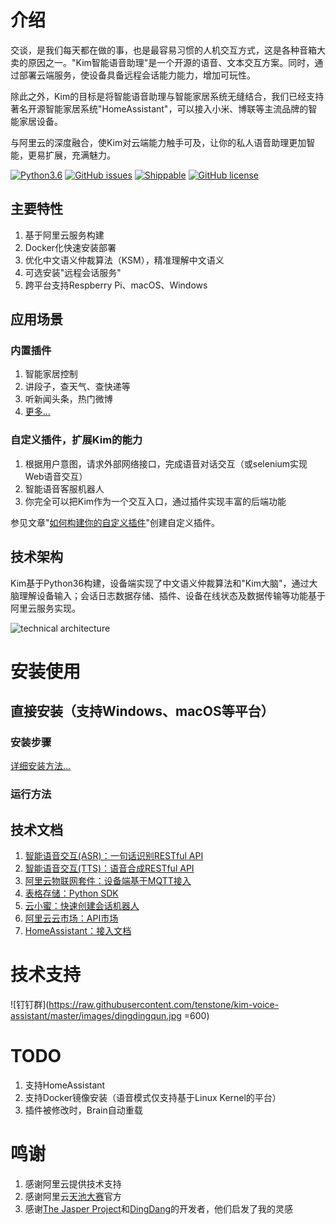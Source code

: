 # 介绍 

交谈，是我们每天都在做的事，也是最容易习惯的人机交互方式，这是各种音箱大卖的原因之一。"Kim智能语音助理"是一个开源的语音、文本交互方案。同时，通过部署云端服务，使设备具备远程会话能力能力，增加可玩性。

除此之外，Kim的目标是将智能语音助理与智能家居系统无缝结合，我们已经支持著名开源智能家居系统"HomeAssistant"，可以接入小米、博联等主流品牌的智能家居设备。

与阿里云的深度融合，使Kim对云端能力触手可及，让你的私人语音助理更加智能，更易扩展，充满魅力。

[![Python3.6](https://img.shields.io/badge/python3.6-green-brightgreen.svg)](https://www.python.org)
[![GitHub issues](https://img.shields.io/github/issues/tenstone/kim-voice-assistant.svg)](https://github.com/tenstone/kim-voice-assistant/issues)
[![Shippable](https://img.shields.io/shippable/5444c5ecb904a4b21567b0ff.svg)]()
[![GitHub license](https://img.shields.io/github/license/tenstone/kim-voice-assistant.svg)](https://github.com/tenstone/kim-voice-assistant/blob/master/LICENSE)



## 主要特性

1. 基于阿里云服务构建
1. Docker化快速安装部署
1. 优化中文语义仲裁算法（KSM），精准理解中文语义
2. 可选安装"远程会话服务"
2. 跨平台支持Respberry Pi、macOS、Windows

## 应用场景

### 内置插件

1. 智能家居控制
1. 讲段子，查天气、查快递等
1. 听新闻头条，热门微博
1. [更多...](https://github.com/tenstone/kim-voice-assistant/wiki/自定义插件)

### 自定义插件，扩展Kim的能力

1. 根据用户意图，请求外部网络接口，完成语音对话交互（或selenium实现Web语音交互）
1. 智能语音客服机器人
1. 你完全可以把Kim作为一个交互入口，通过插件实现丰富的后端功能

参见文章"[如何构建你的自定义插件](https://github.com/tenstone/kim-voice-assistant/wiki/自定义插件)"创建自定义插件。


## 技术架构

Kim基于Python36构建，设备端实现了中文语义仲裁算法和"Kim大脑"，通过大脑理解设备输入；会话日志数据存储、插件、设备在线状态及数据传输等功能基于阿里云服务实现。

![technical architecture](https://raw.githubusercontent.com/tenstone/kim-voice-assistant/master/images/technical_architecture.png)


# 安装使用

## 直接安装（支持Windows、macOS等平台）

### 安装步骤
[详细安装方法...](https://github.com/tenstone/kim-voice-assistant/wiki/直接安装)

### 运行方法

## 技术文档

1. [智能语音交互(ASR)：一句话识别RESTful API](https://help.aliyun.com/document_detail/52787.html)
1. [智能语音交互(TTS)：语音合成RESTful API](https://help.aliyun.com/document_detail/52793.html)
1. [阿里云物联网套件：设备端基于MQTT接入](https://help.aliyun.com/document_detail/30539.html)
1. [表格存储：Python SDK](https://help.aliyun.com/document_detail/31723.html)
1. [云小蜜：快速创建会话机器人](https://help.aliyun.com/document_detail/60459.html)
1. [阿里云云市场：API市场](https://market.aliyun.com/data)
1. [HomeAssistant：接入文档](https://home-assistant.io/docs/)

# 技术支持

![钉钉群](https://raw.githubusercontent.com/tenstone/kim-voice-assistant/master/images/dingdingqun.jpg =600)

# TODO

1. 支持HomeAssistant
1. 支持Docker镜像安装（语音模式仅支持基于Linux Kernel的平台）
1. 插件被修改时，Brain自动重载

# 鸣谢

1. 感谢阿里云提供技术支持
1. 感谢阿里云[天池大赛](https://tianchi.aliyun.com/)官方
1. 感谢[The Jasper Project](http://jasperproject.github.io/)和[DingDang](https://github.com/wzpan/dingdang-robot)的开发者，他们启发了我的灵感




